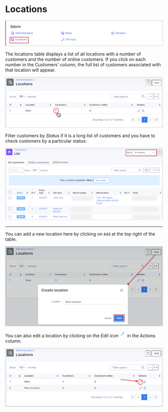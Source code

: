 Locations
=========

![Menu](icon.png)

The locations  table displays a list of all locations with a number of customers and the number of online customers. If you click on each number in the Customers' column, the full list of customers associated with that location will appear.

![Locations](locations.png)

Filter customers by *Status* if it is a long list of customers and you have to check customers by a particular status:

![Customers per locations](customers_per_locations.png)

________________________________________________

You can add a new location here by clicking on `Add` at the top right of the table.

![Create location](create_location.png)

You can also edit a location by clicking on the *Edit icon* <icon class="image-icon">![ViewIcon1](edit.png)</icon> in the Actions column. 

![Edit location](edit_location.png)
